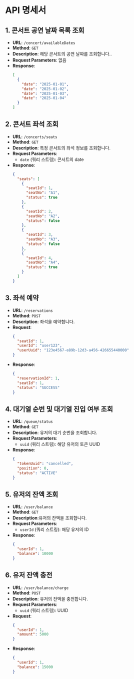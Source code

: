 # API 명세서

## 1. 콘서트 공연 날짜 목록 조회
- **URL**: `/concert/availableDates`
- **Method**: `GET`
- **Description**: 해당 콘서트의 공연 날짜를 조회합니다..
- **Request Parameters**: 없음
- **Response**:
    ```json
    [
      {
        "date": "2025-01-01",
        "date": "2025-01-02",
        "date": "2025-01-03",
        "date": "2025-01-04"
      }
    ]
    ```

## 2. 콘서트 좌석 조회
- **URL**: `/concerts/seats`
- **Method**: `GET`
- **Description**: 특정 콘서트의 좌석 정보를 조회합니다.
- **Request Parameters**:
    - `date` (쿼리 스트링): 콘서트의 date
- **Response**:
    ```json
    {
      "seats": [
        {
          "seatId": 1,
          "seatNo": "A1",
          "status": true
        },
        {
          "seatId": 2,
          "seatNo": "A2",
          "status": false
        },
        {
          "seatId": 3,
          "seatNo": "A3",
          "status": false
        },
        {
          "seatId": 4,
          "seatNo": "A4",
          "status": true
        }
      ]
    }
    ```

## 3. 좌석 예약
- **URL**: `/reservations`
- **Method**: `POST`
- **Description**: 좌석을 예약합니다.
- **Request**:
    ```json
    {
      "seatId": 1,
      "userId": "user123",
      "userUuid": "123e4567-e89b-12d3-a456-426655440000"
    }
    ```
- **Response**:
    ```json
    {
      "reservationId": 1,
      "seatId": 1,
      "status": "SUCCESS"
    }
    ```

## 4. 대기열 순번 및 대기열 진입 여부 조회
- **URL**: `/queue/status`
- **Method**: `GET`
- **Description**: 유저의 대기 순번을 조회합니다.
- **Request Parameters**:
    - `uuid` (쿼리 스트링): 해당 유저의 토큰 UUID
- **Response**:
    ```json
    {
      "tokenUuid": "cancelled",
      "position": 0,
      "status": "ACTIVE"
    }
  ```

## 5. 유저의 잔액 조회
- **URL**: `/user/balance`
- **Method**: `GET`
- **Description**:유저의 잔액을 조회합니다.
- **Request Parameters**:
  - `userId` (쿼리 스트링): 해당 유저의 ID
- **Response**:
    ```json
    {
      "userId": 1,
      "balance": 10000
    }
    ```
## 6. 유저 잔액 충전
- **URL**: `/user/balance/charge`
- **Method**: `POST`
- **Description**: 유저의 잔액을 충전합니다.
- **Request Parameters**:
  - `uuid` (쿼리 스트링): UUID
- **Request**:
    ```json
    {
      "userId": 1,
      "amount": 5000
    }
    ```
- **Response**:
    ```json
    {
      "userId": 1,
      "balance": 15000
    }
    ```